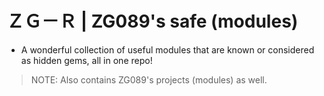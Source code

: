 # ＺＧ－Ｒ | ZG089's safe (modules)

- A wonderful collection of useful modules that are known or considered as hidden gems, all in one repo!
> NOTE: Also contains ZG089's projects (modules) as well.
